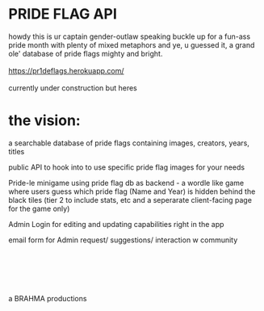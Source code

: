 # PRIDE FLAG API

howdy this is ur captain gender-outlaw speaking buckle up for a fun-ass pride month with plenty of mixed metaphors and ye, u guessed it, a grand ole' database of pride flags mighty and bright.
<br></br>
https://pr1deflags.herokuapp.com/
<br></br>
currently under construction but heres 
# the vision:

a searchable database of pride flags containing images, creators, years, titles

public API to hook into to use specific pride flag images for your needs

Pride-le minigame using pride flag db as backend - a wordle like game where users guess which pride flag (Name and Year) is hidden behind the black tiles
  (tier 2 to include stats, etc and a seperarate client-facing page for the game only)

Admin Login for editing and updating capabilities right in the app

email form for Admin request/ suggestions/ interaction w community 
<br></br>
<br></br>
<br></br>

a BRAHMA productions 
